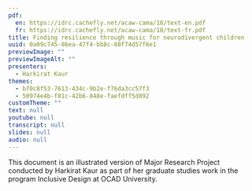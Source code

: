 ```yaml
---
pdf:
  en: https://idrc.cachefly.net/acaw-cama/18/text-en.pdf
  fr: https://idrc.cachefly.net/acaw-cama/18/text-fr.pdf
title: Finding resilience through music for neurodivergent children
uuid: 0a09c745-86ea-47f4-bb8c-88f74d57f6e1
previewImage: ""
previewImageAlt: ""
presenters:
  - Harkirat Kaur
themes:
  - b70c8f53-7613-434c-9b2e-f76da3cc57f3
  - 50974e4b-f81c-42b6-848e-faefdff5d892
customTheme: ""
text: null
youtube: null
transcript: null
slides: null
audio: null
---
```

This document is an illustrated version of Major Research Project conducted by Harkirat Kaur as part of her graduate studies work in the program Inclusive Design at OCAD University.

